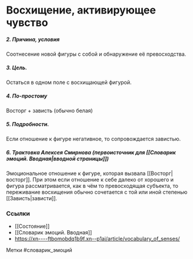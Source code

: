 #  Восхищение, активирующее чувство

##### 2. Причина, условия
Соотнесение новой фигуры с собой и обнаружение её превосходства. 

##### 3. Цель.
Остаться в одном поле с восхищающей фигурой.

##### 4. По-простому
Восторг + зависть (обычно белая)

##### 5. Подробности.
Если отношение к фигуре негативное, то сопровождается завистью.

##### 6. Трактовка Алексея Смирнова (первоисточник для [[Словарик эмоций. Вводная|вводной страницы]])
Эмоциональное отношение к фигуре, которая вызвала [[Восторг|восторг]]. При этом если отношение к себе далеко от хорошего и фигура рассматривается, как в чём то превосходящая субъекта, то переживание восхищения обычно сочетается с той или иной степенью [[Зависть|зависти]].


### Ссылки
- [[Состояние]]
- [[Словарик эмоций. Вводная]]
- https://xn----ftbomobdq1b9f.xn--p1ai/article/vocabulary_of_senses/


Метки #словарик_эмоций 

